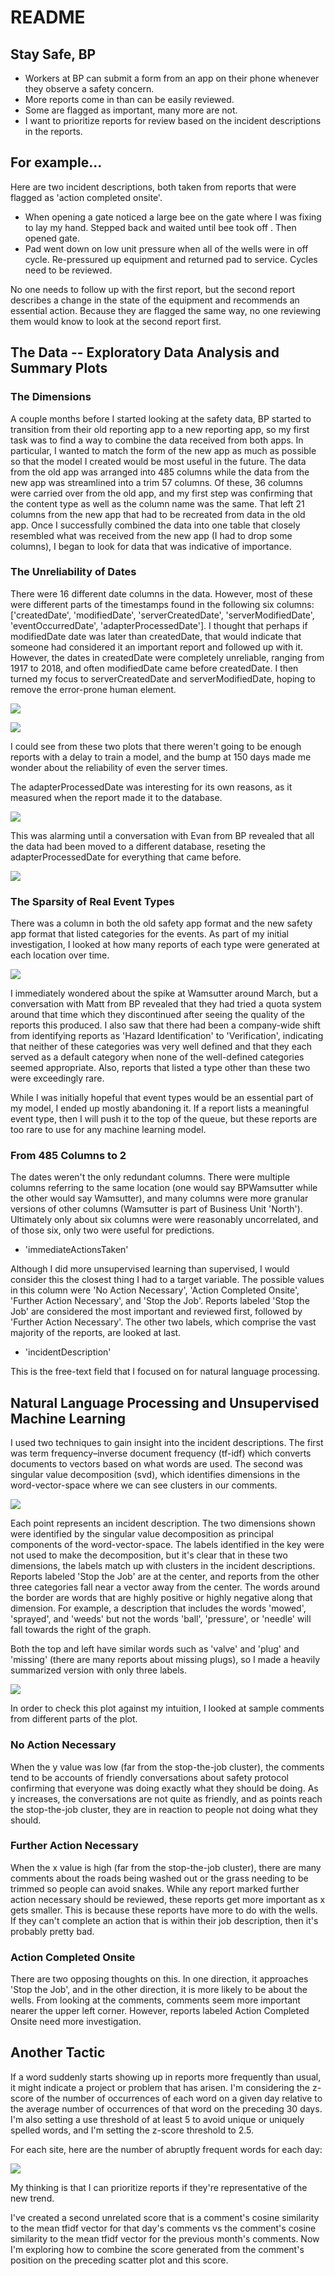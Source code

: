 # README #

## Stay Safe, BP ##
* Workers at BP can submit a form from an app on their phone whenever they observe a safety concern.
* More reports come in than can be easily reviewed.
* Some are flagged as important, many more are not.
* I want to prioritize reports for review based on the incident descriptions in the reports.

## For example... ##
Here are two incident descriptions, both taken from reports that were flagged as 'action completed onsite'.
* When opening a gate noticed a large bee on the gate where I was fixing to lay my hand.  Stepped back and waited until bee took off .  Then opened gate.
* Pad went down on low unit pressure when all of the wells were in off cycle.  Re-pressured up equipment and returned pad to service. Cycles need to be reviewed.

No one needs to follow up with the first report, but the second report describes a change in the state of the equipment and recommends an essential action.  Because they are flagged the same way, no one reviewing them would know to look at the second report first.

## The Data  -- Exploratory Data Analysis and Summary Plots ##
### The Dimensions ###
A couple months before I started looking at the safety data, BP started to transition from their old reporting app to a new reporting app, so my first task was to find a way to combine the data received from both apps.  In particular, I wanted to match the form of the new app as much as possible so that the model I created would be most useful in the future.  The data from the old app was arranged into 485 columns while the data from the new app was streamlined into a trim 57 columns.  Of these, 36 columns were carried over from the old app, and my first step was confirming that the content type as well as the column name was the same.  That left 21 columns from the new app that had to be recreated from data in the old app.  Once I successfully combined the data into one table that closely resembled what was received from the new app (I had to drop some columns), I began to look for data that was indicative of importance.

### The Unreliability of Dates ###
There were 16 different date columns in the data.  However, most of these were different parts of the timestamps found in the following six columns:  ['createdDate',
'modifiedDate',
'serverCreatedDate',
'serverModifiedDate',
'eventOccurredDate',
'adapterProcessedDate'].
I thought that perhaps if modifiedDate date was later than createdDate, that would indicate that someone had considered it an important report and followed up with it.  However, the dates in createdDate were completely unreliable, ranging from 1917 to 2018, and often modifiedDate came before createdDate.
I then turned my focus to serverCreatedDate and serverModifiedDate, hoping to remove the error-prone human element.

![](plots/created_to_modified_hist.png)

![](plots/created_to_modified_hist_first_two_weeks.png)

I could see from these two plots that there weren't going to be enough reports with a delay to train a model, and the bump at 150 days made me wonder about the reliability of even the server times.

The adapterProcessedDate was interesting for its own reasons, as it measured when the report made it to the database.

![](plots/days_until_database.png)

This was alarming until a conversation with Evan from BP revealed that all the data had been moved to a different database, reseting the adapterProcessedDate for everything that came before.

![](plots/adapter_processed.png)

### The Sparsity of Real Event Types ###
There was a column in both the old safety app format and the new safety app format that listed categories for the events.  As part of my initial investigation, I looked at how many reports of each type were generated at each location over time.

![](plots/types_over_time.png)

I immediately wondered about the spike at Wamsutter around March, but a conversation with Matt from BP revealed that they had tried a quota system around that time which they discontinued after seeing the quality of the reports this produced.  I also saw that there had been a company-wide shift from identifying reports as 'Hazard Identification' to 'Verification', indicating that neither of these categories was very well defined and that they each served as a default category when none of the well-defined categories seemed appropriate.  Also, reports that listed a type other than these two were exceedingly rare.

While I was initially hopeful that event types would be an essential part of my model, I ended up mostly abandoning it.  If a report lists a meaningful event type, then I will push it to the top of the queue, but these reports are too rare to use for any machine learning model.

### From 485 Columns to 2 ###

The dates weren't the only redundant columns.  There were multiple columns referring to the same location (one would say BPWamsutter while the other would say Wamsutter), and many columns were more granular versions of other columns (Wamsutter is part of Business Unit 'North').  Ultimately only about six columns were were reasonably uncorrelated, and of those six, only two were useful for predictions.

* 'immediateActionsTaken'

Although I did more unsupervised learning than supervised, I would consider this the closest thing I had to a target variable.  The possible values in this column were 'No Action Necessary', 'Action Completed Onsite', 'Further Action Necessary', and 'Stop the Job'.  Reports labeled 'Stop the Job' are considered the most important and reviewed first, followed by 'Further Action Necessary'.  The other two labels, which comprise the vast majority of the reports, are looked at last.


* 'incidentDescription'

This is the free-text field that I focused on for natural language processing.

## Natural Language Processing and Unsupervised Machine Learning ##

I used two techniques to gain insight into the incident descriptions.  The first was term frequency–inverse document frequency (tf-idf) which converts documents to vectors based on what words are used.  The second was singular value decomposition (svd), which identifies dimensions in the word-vector-space where we can see clusters in our comments.

![](plots/svd.png)

Each point represents an incident description.  The two dimensions shown were identified by the singular value decomposition as principal components of the word-vector-space.  The labels identified in the key were not used to make the decomposition, but it's clear that in these two dimensions, the labels match up with clusters in the incident descriptions.  Reports labeled 'Stop the Job' are at the center, and reports from the other three categories fall near a vector away from the center.  The words around the border are words that are highly positive or highly negative along that dimension.  For example, a description that includes the words 'mowed', 'sprayed', and 'weeds' but not the words 'ball', 'pressure', or 'needle' will fall towards the right of the graph.

Both the top and left have similar words such as 'valve' and 'plug' and 'missing' (there are many reports about missing plugs), so I made a heavily summarized version with only three labels.

![](plots/summary_scatter.png)

In order to check this plot against my intuition, I looked at sample comments from different parts of the plot.

### No Action Necessary ###
When the y value was low (far from the stop-the-job cluster), the comments tend to be accounts of friendly conversations about safety protocol confirming that everyone was doing exactly what they should be doing.  As y increases, the conversations are not quite as friendly, and as points reach the stop-the-job cluster, they are in reaction to people not doing what they should.
### Further Action Necessary ###
When the x value is high (far from the stop-the-job cluster), there are many comments about the roads being washed out or the grass needing to be trimmed so people can avoid snakes.  While any report marked further action necessary should be reviewed, these reports get more important as x gets smaller.  This is because these reports have more to do with the wells.  If they can't complete an action that is within their job description, then it's probably pretty bad.
### Action Completed Onsite ###
There are two opposing thoughts on this.  In one direction, it approaches 'Stop the Job', and in the other direction, it is more likely to be about the wells.  From looking at the comments, comments seem more important nearer the upper left corner.  However, reports labeled Action Completed Onsite need more investigation.

## Another Tactic ##
If a word suddenly starts showing up in reports more frequently than usual, it might indicate a project or problem that has arisen.  I'm considering the z-score of the number of occurrences of each word on a given day relative to the average number of occurrences of that word on the preceding 30 days.  I'm also setting a use threshold of at least 5 to avoid unique or uniquely spelled words, and I'm setting the z-score threshold to 2.5.

For each site, here are the number of abruptly frequent words for each day:

![](plots/new_words_over_time.png)

My thinking is that I can prioritize reports if they're representative of the new trend.

I've created a second unrelated score that is a comment's cosine similarity to the mean tfidf vector for that day's comments vs the comment's cosine similarity to the mean tfidf vector for the previous month's comments.  Now I'm exploring how to combine the score generated from the comment's position on the preceding scatter plot and this score.
